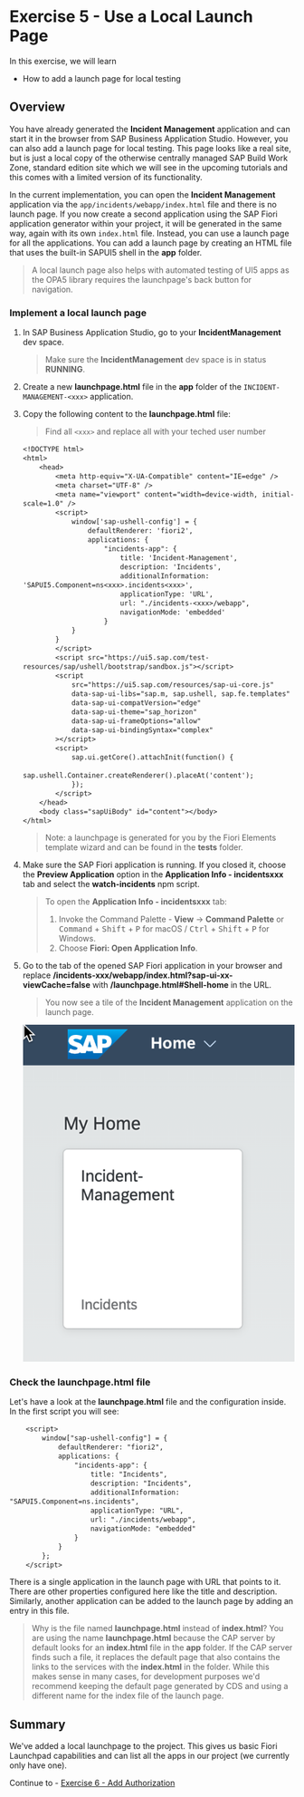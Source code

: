 # Exercise 5 - Use a Local Launch Page

In this exercise, we will learn
- How to add a launch page for local testing

## Overview

You have already generated the **Incident Management** application and can start it in the browser from SAP Business Application Studio. However, you can also add a launch page for local testing. This page looks like a real site, but is just a local copy of the otherwise centrally managed SAP Build Work Zone, standard edition site which we will see in the upcoming tutorials and this comes with a limited version of its functionality. 

In the current implementation, you can open the **Incident Management** application via the `app/incidents/webapp/index.html` file and there is no launch page. If you now create a second application using the SAP Fiori application generator within your project, it will be generated in the same way, again with its own `index.html` file. Instead, you can use a launch page for all the applications. You can add a launch page by creating an HTML file that uses the built-in SAPUI5 shell in the **app** folder.

> A local launch page also helps with automated testing of UI5 apps as the OPA5 library requires the launchpage's back button for navigation.

### Implement a local launch page

1. In SAP Business Application Studio, go to your **IncidentManagement** dev space.

    > Make sure the **IncidentManagement** dev space is in status **RUNNING**.

2. Create a new **launchpage.html** file in the **app** folder of the `INCIDENT-MANAGEMENT-<xxx>` application.

3. Copy the following content to the **launchpage.html** file:
    > Find all `<xxx>` and replace all with your teched user number

    ```
    <!DOCTYPE html>
    <html>
        <head>
            <meta http-equiv="X-UA-Compatible" content="IE=edge" />
            <meta charset="UTF-8" />
            <meta name="viewport" content="width=device-width, initial-scale=1.0" />
            <script>
                window['sap-ushell-config'] = {
                    defaultRenderer: 'fiori2',
                    applications: {
                        "incidents-app": {
                            title: 'Incident-Management',
                            description: 'Incidents',
                            additionalInformation: 'SAPUI5.Component=ns<xxx>.incidents<xxx>',
                            applicationType: 'URL',
                            url: "./incidents-<xxx>/webapp",
                            navigationMode: 'embedded'
                        }
                }
            }
            </script>
            <script src="https://ui5.sap.com/test-resources/sap/ushell/bootstrap/sandbox.js"></script>
            <script
                src="https://ui5.sap.com/resources/sap-ui-core.js"
                data-sap-ui-libs="sap.m, sap.ushell, sap.fe.templates"
                data-sap-ui-compatVersion="edge"
                data-sap-ui-theme="sap_horizon"
                data-sap-ui-frameOptions="allow"
                data-sap-ui-bindingSyntax="complex"
            ></script>
            <script>
                sap.ui.getCore().attachInit(function() {
                    sap.ushell.Container.createRenderer().placeAt('content');
                });
            </script>
        </head>
        <body class="sapUiBody" id="content"></body>
    </html>
    ```

    > Note: a launchpage is generated for you by the Fiori Elements template wizard and can be found in the **tests** folder.

3. Make sure the SAP Fiori application is running. If you closed it, choose the **Preview Application** option in the **Application Info - incidentsxxx** tab and select the **watch-incidents** npm script.

    > To open the **Application Info - incidentsxxx** tab: 
    >
    >1. Invoke the Command Palette - **View** &rarr; **Command Palette** or <kbd>Command</kbd> + <kbd>Shift</kbd> + <kbd>P</kbd> for macOS / <kbd>Ctrl</kbd> + <kbd>Shift</kbd> + <kbd>P</kbd> for Windows. 
    >2. Choose **Fiori: Open Application Info**.

3. Go to the tab of the opened SAP Fiori application in your browser and replace **/incidents-xxx/webapp/index.html?sap-ui-xx-viewCache=false** with **/launchpage.html#Shell-home** in the URL.

    > You now see a tile of the **Incident Management** application on the launch page.

	![Launch Page](./images/launchpage.png)

### Check the launchpage.html file

Let's have a look at the **launchpage.html** file and the configuration inside. In the first script you will see:

```html[5-7, 10]
	<script>
		window["sap-ushell-config"] = {
			defaultRenderer: "fiori2",
			applications: {
				"incidents-app": {
					title: "Incidents",
					description: "Incidents",
					additionalInformation: "SAPUI5.Component=ns.incidents",
					applicationType: "URL",
					url: "./incidents/webapp",
					navigationMode: "embedded"
				}
			}
		};
	</script>
```

There is a single application in the launch page with URL that points to it. There are other properties configured here like the title and description. Similarly, another application can be added to the launch page by adding an entry in this file.

> Why is the file named **launchpage.html** instead of **index.html**? 
    You are using the name **launchpage.html** because the CAP server by default looks for an **index.html** file in the **app** folder. If the CAP server finds such a file, it replaces the default page that also contains the links to the services with the **index.html** in the folder. While this makes sense in many cases, for development purposes we'd recommend keeping the default page generated by CDS and using a different name for the index file of the launch page.

## Summary

We've added a local launchpage to the project. This gives us basic Fiori Launchpad capabilities and can list all the apps in our project (we currently only have one).

Continue to - [Exercise 6 - Add Authorization](../Add%20Authorization/README.md)
